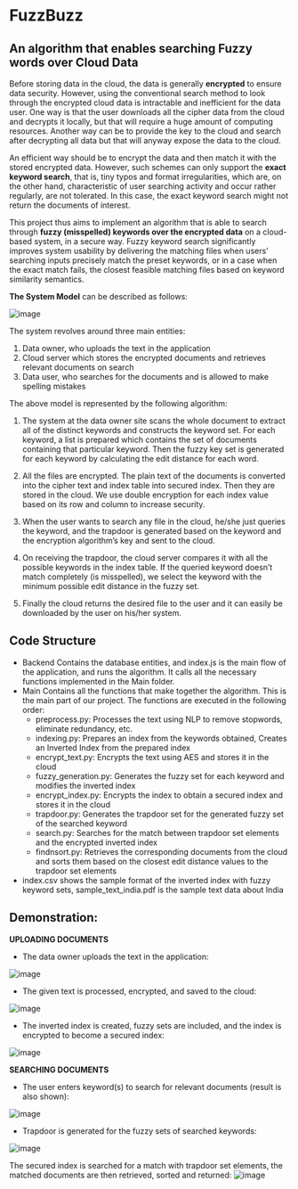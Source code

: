 # FuzzBuzz
## An algorithm that enables searching Fuzzy words over Cloud Data

Before storing data in the cloud, the data is generally **encrypted** to ensure data security. However,
using the conventional search method to look through the encrypted cloud data is
intractable and inefficient for the data user. One way is that the user downloads all
the cipher data from the cloud and decrypts it locally, but that will require a huge
amount of computing resources. Another way can be to provide the key to the cloud
and search after decrypting all data but that will anyway expose the data to the
cloud.

An efficient way should be to encrypt the data and then match it with the stored
encrypted data. However, such schemes can only support the **exact keyword
search**, that is, tiny typos and format irregularities, which are, on the other hand,
characteristic of user searching activity and occur rather regularly, are not tolerated.
In this case, the exact keyword search might not return the documents of interest.

This project thus aims to implement an algorithm that is able to search through
**fuzzy (misspelled) keywords over the encrypted data** on a cloud-based system,
in a secure way. Fuzzy keyword search significantly improves system usability by
delivering the matching files when users' searching inputs precisely match the preset
keywords, or in a case when the exact match fails, the closest feasible matching files
based on keyword similarity semantics.

**The System Model** can be described as follows:

![image](https://github.com/rt671/FuzzBuzz/assets/82562103/5de8e323-17ac-499c-abba-bcebe2a50492)

The system revolves around three main entities: 
1. Data owner, who uploads the text in the application
2. Cloud server which stores the encrypted documents and retrieves relevant documents on search
3. Data user, who searches for the documents and is allowed to make spelling mistakes

The above model is represented by the following algorithm:
1. The system at the data owner site scans the whole document to extract all of the distinct keywords and constructs the keyword set. For each keyword, a list
is prepared which contains the set of documents containing that particular keyword. Then the fuzzy key set is generated for each keyword by calculating the edit distance for each word. 

2. All the files are encrypted. The plain text of the documents is converted into the cipher text and index table into secured index. Then they are stored in the cloud. We use double encryption for each index value based on its row and column to increase security.

3. When the user wants to search any file in the cloud, he/she just queries the keyword, and the trapdoor is generated based on the keyword and the encryption algorithm’s key and sent to the cloud.

4. On receiving the trapdoor, the cloud server compares it with all the possible keywords in the index table. If the queried keyword doesn’t match completely
(is misspelled), we select the keyword with the minimum possible edit distance in the fuzzy set.

5. Finally the cloud returns the desired file to the user and it can easily be downloaded by the user on his/her system.


## Code Structure
- Backend
  Contains the database entities, and index.js is the main flow of the application, and runs the algorithm. It calls all the necessary functions implemented in the Main folder.
- Main
  Contains all the functions that make together the algorithm. This is the main part of our project. The functions are executed in the following order:
  - preprocess.py: Processes the text using NLP to remove stopwords, eliminate redundancy, etc.
  - indexing.py: Prepares an index from the keywords obtained, Creates an Inverted Index from the prepared index
  - encrypt_text.py: Encrypts the text using AES and stores it in the cloud
  - fuzzy_generation.py: Generates the fuzzy set for each keyword and modifies the inverted index
  - encrypt_index.py: Encrypts the index to obtain a secured index and stores it in the cloud
  - trapdoor.py: Generates the trapdoor set for the generated fuzzy set of the searched keyword
  - search.py: Searches for the match between trapdoor set elements and the encrypted inverted index
  - findnsort.py: Retrieves the corresponding documents from the cloud and sorts them based on the closest edit distance values to the trapdoor set elements
- index.csv shows the sample format of the inverted index with fuzzy keyword sets, sample_text_india.pdf is the sample text data about India

## Demonstration:
**UPLOADING DOCUMENTS**

- The data owner uploads the text in the application:
  
![image](https://github.com/rt671/FuzzBuzz/assets/82562103/8ca6f4d3-c1f3-408c-9f0c-1622cb032139)


- The given text is processed, encrypted, and saved to the cloud:
  
![image](https://github.com/rt671/FuzzBuzz/assets/82562103/1568c002-bb19-4169-a1d3-44944053d4a3)


- The inverted index is created, fuzzy sets are included, and the index is encrypted to become a secured index:
  
![image](https://github.com/rt671/FuzzBuzz/assets/82562103/d3f78987-03c8-4108-9560-94c7de9a4f24)

**SEARCHING DOCUMENTS**

- The user enters keyword(s) to search for relevant documents (result is also shown):
  
![image](https://github.com/rt671/FuzzBuzz/assets/82562103/0e2d60ae-0b8a-49a0-8349-18929f4fa655)

- Trapdoor is generated for the fuzzy sets of searched keywords:
  
![image](https://github.com/rt671/FuzzBuzz/assets/82562103/304b9354-cfe9-4232-80a7-9f1980eb63cb)

The secured index is searched for a match with trapdoor set elements, the matched documents are then retrieved, sorted and returned:
![image](https://github.com/rt671/FuzzBuzz/assets/82562103/8a2277d7-573d-4306-aeff-761436b9ef08)





